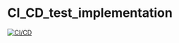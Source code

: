 # CI_CD_test_implementation

[![CI/CD](https://github.com/irenesryan/CI_CD_test_implementation/actions/workflows/node.js.yml/badge.svg)](https://github.com/irenesryan/CI_CD_test_implementation/actions/workflows/node.js.yml)